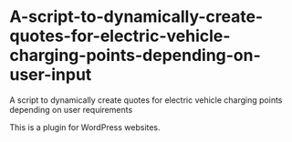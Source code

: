 # A-script-to-dynamically-create-quotes-for-electric-vehicle-charging-points-depending-on-user-input

A script to dynamically create quotes for electric vehicle charging points depending on user requirements

This is a plugin for WordPress websites.

